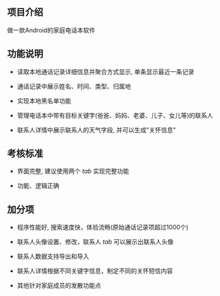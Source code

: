 ## 项目介绍
做一款Android的家庭电话本软件

## 功能说明
- 读取本地通话记录详细信息并聚合方式显示, 单条显示最近一条记录

- 通话记录中展示姓名、时间、类型、归属地

- 实现本地黑名单功能

- 管理电话本中带有目标关键字(爸爸、妈妈、老婆、儿子、女儿等)的联系人

- 联系人详情中展示联系人的天气字段, 并可以生成"关怀信息"

## 考核标准
- 界面完整, 建议使用两个 _tab_ 实现完整功能

- 功能、逻辑正确

## 加分项
- 程序性能好, 搜索速度快，体验流畅(原始通话记录项超过1000个)

- 联系人头像设置、修改，联系人 _tab_ 可以展示出联系人头像

- 联系人数据支持导出和导入

- 联系人详情根据不同关键字信息，制定不同的关怀短信内容

- 其他针对家庭成员的发散功能点
